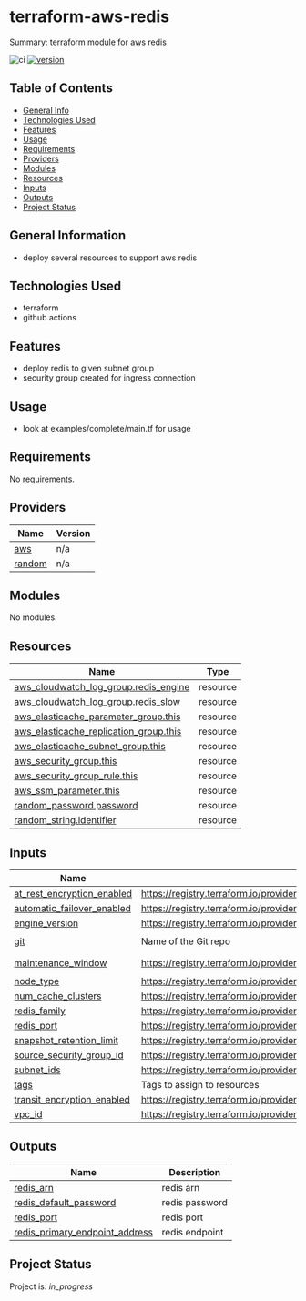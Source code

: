 # terraform-aws-redis

Summary: terraform module for aws redis

![ci](https://github.com/conventional-changelog/standard-version/workflows/ci/badge.svg)
[![version](https://img.shields.io/badge/version-1.x-yellow.svg)](https://semver.org)

## Table of Contents
* [General Info](#general-information)
* [Technologies Used](#technologies-used)
* [Features](#Features)
* [Usage](#usage)
* [Requirements](#Requirements)
* [Providers](#Providers)
* [Modules](#Modules)
* [Resources](#Resources)
* [Inputs](#Inputs)
* [Outputs](#Outputs)
* [Project Status](#project-status)

## General Information
- deploy several resources to support aws redis

## Technologies Used
- terraform
- github actions

## Features

* deploy redis to given subnet group
* security group created for ingress connection

## Usage

* look at examples/complete/main.tf for usage

<!-- BEGIN_TF_DOCS -->
## Requirements

No requirements.

## Providers

| Name | Version |
|------|---------|
| <a name="provider_aws"></a> [aws](#provider\_aws) | n/a |
| <a name="provider_random"></a> [random](#provider\_random) | n/a |

## Modules

No modules.

## Resources

| Name | Type |
|------|------|
| [aws_cloudwatch_log_group.redis_engine](https://registry.terraform.io/providers/hashicorp/aws/latest/docs/resources/cloudwatch_log_group) | resource |
| [aws_cloudwatch_log_group.redis_slow](https://registry.terraform.io/providers/hashicorp/aws/latest/docs/resources/cloudwatch_log_group) | resource |
| [aws_elasticache_parameter_group.this](https://registry.terraform.io/providers/hashicorp/aws/latest/docs/resources/elasticache_parameter_group) | resource |
| [aws_elasticache_replication_group.this](https://registry.terraform.io/providers/hashicorp/aws/latest/docs/resources/elasticache_replication_group) | resource |
| [aws_elasticache_subnet_group.this](https://registry.terraform.io/providers/hashicorp/aws/latest/docs/resources/elasticache_subnet_group) | resource |
| [aws_security_group.this](https://registry.terraform.io/providers/hashicorp/aws/latest/docs/resources/security_group) | resource |
| [aws_security_group_rule.this](https://registry.terraform.io/providers/hashicorp/aws/latest/docs/resources/security_group_rule) | resource |
| [aws_ssm_parameter.this](https://registry.terraform.io/providers/hashicorp/aws/latest/docs/resources/ssm_parameter) | resource |
| [random_password.password](https://registry.terraform.io/providers/hashicorp/random/latest/docs/resources/password) | resource |
| [random_string.identifier](https://registry.terraform.io/providers/hashicorp/random/latest/docs/resources/string) | resource |

## Inputs

| Name | Description | Type | Default | Required |
|------|-------------|------|---------|:--------:|
| <a name="input_at_rest_encryption_enabled"></a> [at\_rest\_encryption\_enabled](#input\_at\_rest\_encryption\_enabled) | https://registry.terraform.io/providers/hashicorp/aws/latest/docs/resources/elasticache_replication_group#at_rest_encryption_enabled | `bool` | `true` | no |
| <a name="input_automatic_failover_enabled"></a> [automatic\_failover\_enabled](#input\_automatic\_failover\_enabled) | https://registry.terraform.io/providers/hashicorp/aws/latest/docs/resources/elasticache_replication_group#automatic_failover_enabled | `bool` | `true` | no |
| <a name="input_engine_version"></a> [engine\_version](#input\_engine\_version) | https://registry.terraform.io/providers/hashicorp/aws/latest/docs/resources/elasticache_replication_group#engine_version | `string` | `"6.2"` | no |
| <a name="input_git"></a> [git](#input\_git) | Name of the Git repo | `string` | `"terraform-aws-redis"` | no |
| <a name="input_maintenance_window"></a> [maintenance\_window](#input\_maintenance\_window) | https://registry.terraform.io/providers/hashicorp/aws/latest/docs/resources/elasticache_replication_group#maintenance_window | `string` | `"sun:07:00-sun:08:00"` | no |
| <a name="input_node_type"></a> [node\_type](#input\_node\_type) | https://registry.terraform.io/providers/hashicorp/aws/latest/docs/resources/elasticache_replication_group#node_type | `string` | `"cache.t2.micro"` | no |
| <a name="input_num_cache_clusters"></a> [num\_cache\_clusters](#input\_num\_cache\_clusters) | https://registry.terraform.io/providers/hashicorp/aws/latest/docs/resources/elasticache_replication_group#num_cache_clusters | `number` | `2` | no |
| <a name="input_redis_family"></a> [redis\_family](#input\_redis\_family) | https://registry.terraform.io/providers/hashicorp/aws/latest/docs/resources/elasticache_parameter_group#family | `string` | `"redis6.x"` | no |
| <a name="input_redis_port"></a> [redis\_port](#input\_redis\_port) | https://registry.terraform.io/providers/hashicorp/aws/latest/docs/resources/elasticache_replication_group#port | `number` | `6379` | no |
| <a name="input_snapshot_retention_limit"></a> [snapshot\_retention\_limit](#input\_snapshot\_retention\_limit) | https://registry.terraform.io/providers/hashicorp/aws/latest/docs/resources/elasticache_replication_group#snapshot_retention_limit | `number` | `0` | no |
| <a name="input_source_security_group_id"></a> [source\_security\_group\_id](#input\_source\_security\_group\_id) | https://registry.terraform.io/providers/hashicorp/aws/latest/docs/resources/security_group_rule#source_security_group_id | `string` | `""` | no |
| <a name="input_subnet_ids"></a> [subnet\_ids](#input\_subnet\_ids) | https://registry.terraform.io/providers/hashicorp/aws/latest/docs/resources/elasticache_subnet_group#subnet_ids | `list(string)` | `[]` | no |
| <a name="input_tags"></a> [tags](#input\_tags) | Tags to assign to resources | `map(string)` | `{}` | no |
| <a name="input_transit_encryption_enabled"></a> [transit\_encryption\_enabled](#input\_transit\_encryption\_enabled) | https://registry.terraform.io/providers/hashicorp/aws/latest/docs/resources/elasticache_replication_group#transit_encryption_enabled | `bool` | `true` | no |
| <a name="input_vpc_id"></a> [vpc\_id](#input\_vpc\_id) | https://registry.terraform.io/providers/hashicorp/aws/latest/docs/resources/security_group#vpc_id | `string` | n/a | yes |

## Outputs

| Name | Description |
|------|-------------|
| <a name="output_redis_arn"></a> [redis\_arn](#output\_redis\_arn) | redis arn |
| <a name="output_redis_default_password"></a> [redis\_default\_password](#output\_redis\_default\_password) | redis password |
| <a name="output_redis_port"></a> [redis\_port](#output\_redis\_port) | redis port |
| <a name="output_redis_primary_endpoint_address"></a> [redis\_primary\_endpoint\_address](#output\_redis\_primary\_endpoint\_address) | redis endpoint |
<!-- END_TF_DOCS -->


## Project Status
Project is: _in_progress_ 